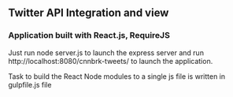 ## Twitter API Integration and view ##

### Application built with React.js, RequireJS

Just run node server.js to launch the express server and run http://localhost:8080/cnnbrk-tweets/  to launch the application.

Task to build the React Node modules to a single js file is written in gulpfile.js file


